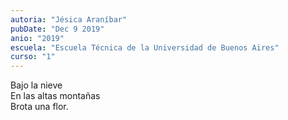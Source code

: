```yaml
---
autoria: "Jésica Araníbar"
pubDate: "Dec 9 2019"
anio: "2019"
escuela: "Escuela Técnica de la Universidad de Buenos Aires"
curso: "1"
---
```


Bajo la nieve\
En las altas montañas\
Brota una flor.

